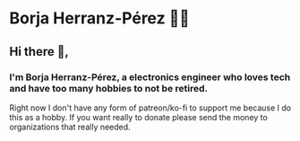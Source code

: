 # Borja Herranz-Pérez 👨‍💻


## Hi there 👋,

### I'm Borja Herranz-Pérez, a electronics engineer who loves tech and have too many hobbies to not be retired.




Right now I don't have any form of patreon/ko-fi to support me because I do this as a hobby. If you want really to donate please send the money to organizations 
that really needed.
